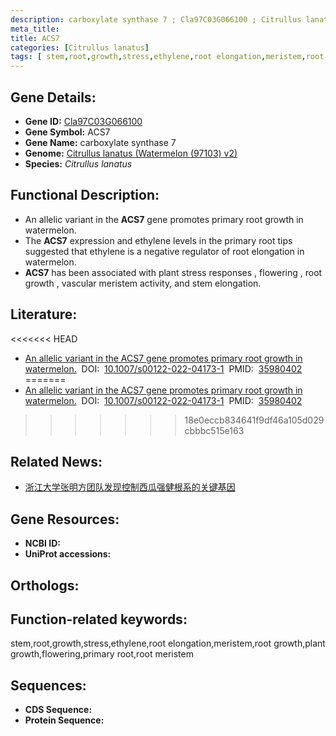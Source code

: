 ```yaml
---
description: carboxylate synthase 7 ; Cla97C03G066100 ; Citrullus lanatus
meta_title:
title: ACS7
categories: [Citrullus lanatus]
tags: [ stem,root,growth,stress,ethylene,root elongation,meristem,root growth,plant growth,flowering,primary root,root meristem ]
---
```


## Gene Details:
- **Gene ID:**	[Cla97C03G066100]()
- **Gene Symbol:** ACS7
- **Gene Name:** carboxylate synthase 7
- **Genome:** [Citrullus lanatus (Watermelon (97103) v2)]()
- **Species:** *Citrullus lanatus*

## Functional Description:
   - An allelic variant in the **ACS7** gene promotes primary root growth in watermelon.
   - The **ACS7** expression and ethylene levels in the primary root tips suggested that ethylene is a negative regulator of root elongation in watermelon.
   - **ACS7** has been associated with plant stress responses , flowering , root growth , vascular meristem activity, and stem elongation.

## Literature:
<<<<<<< HEAD
   - [An allelic variant in the ACS7 gene promotes primary root growth in watermelon.]( https://link.springer.com/article/10.1007/s00122-022-04173-1)&nbsp;&nbsp;DOI:&nbsp;&nbsp;[10.1007/s00122-022-04173-1](https://link.springer.com/article/10.1007/s00122-022-04173-1
)&nbsp;&nbsp;PMID:&nbsp;&nbsp;[35980402](https://pubmed.ncbi.nlm.nih.gov/35980402/)
=======
   - [An allelic variant in the ACS7 gene promotes primary root growth in watermelon.]( https://link.springer.com/article/10.1007/s00122-022-04173-1)&nbsp;&nbsp;DOI:&nbsp;&nbsp;[10.1007/s00122-022-04173-1](https://link.springer.com/article/10.1007/s00122-022-04173-1)&nbsp;&nbsp;PMID:&nbsp;&nbsp;[35980402](https://pubmed.ncbi.nlm.nih.gov/35980402/)
>>>>>>> 18e0eccb834641f9df46a105d029cbbbc515e163

## Related News:
   - [浙江大学张明方团队发现控制西瓜强健根系的关键基因](https://mp.weixin.qq.com/s?__biz=MzIyOTY2NDYyNQ==&mid=2247552870&idx=6&sn=26eaf200bd5fdf55d94f581b46157e0f&chksm=e8bd7d78dfcaf46e0347c2b5f3eb7a517daeb4335fd5ee48c68f5375a080d24c5025e682253e&scene=27#wechat_redirect)

## Gene Resources:
- **NCBI ID:** [](https://www.ncbi.nlm.nih.gov/gene/?term=)
- **UniProt accessions:** [](https://www.uniprot.org/uniprotkb//entry)

## Orthologs:


## Function-related keywords:
stem,root,growth,stress,ethylene,root elongation,meristem,root growth,plant growth,flowering,primary root,root meristem

## Sequences:
- **CDS Sequence:**
- **Protein Sequence:**
